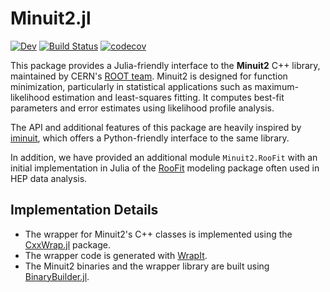 # Minuit2.jl

[![Dev](https://img.shields.io/badge/docs-dev-blue.svg)](https:///JuliaHEP.github.io/Minuit2.jl/dev/)
[![Build Status](https://github.com/JuliaHEP/Minuit2.jl/workflows/CI/badge.svg)](https://github.com/JuliaHEP/Minuit2.jl/actions)
[![codecov](https://codecov.io/gh/JuliaHEP/Minuit2.jl/graph/badge.svg?token=AS74WXOYT6)](https://codecov.io/gh/JuliaHEP/Minuit2.jl)


This package provides a Julia-friendly interface to the **Minuit2** C++ library, maintained by CERN's [ROOT team](https://root.cern.ch). Minuit2 is designed for function minimization, particularly in statistical applications such as maximum-likelihood estimation and least-squares fitting. It computes best-fit parameters and error estimates using likelihood profile analysis.  

The API and additional features of this package are heavily inspired by [iminuit](https://github.dev/scikit-hep/iminuit), which offers a Python-friendly interface to the same library.

In addition, we have provided an additional module `Minuit2.RooFit` with an initial implementation in Julia of the [RooFit](https://root.cern/manual/roofit/) modeling package often used in HEP data analysis.

## Implementation Details  

- The wrapper for Minuit2's C++ classes is implemented using the [CxxWrap.jl](https://github.com/JuliaInterop/CxxWrap.jl) package.  
- The wrapper code is generated with [WrapIt](https://github.com/grasph/wrapit).  
- The Minuit2 binaries and the wrapper library are built using [BinaryBuilder.jl](https://github.com/JuliaPackaging/Yggdrasil/tree/master/M/Minuit2).  
